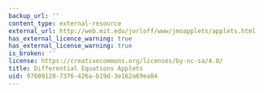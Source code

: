 ```yaml
---
backup_url: ''
content_type: external-resource
external_url: http://web.mit.edu/jorloff/www/jmoapplets/applets.html
has_external_licence_warning: true
has_external_license_warning: true
is_broken: ''
license: https://creativecommons.org/licenses/by-nc-sa/4.0/
title: Differential Equations Applets
uid: 97609128-7376-426a-b19d-3e162a69ea84
---
```

